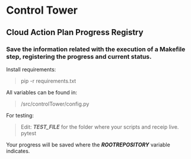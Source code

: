<h1>Control Tower</h1>

<h2>Cloud Action Plan Progress Registry</h2>

<h3>Save the information related with the execution of a Makefile step, registering the progress and current status.</h3>

Install requirements:

> pip -r requirements.txt

All variables can be found in:

> /src/controlTower/config.py

For testing:

> Edit: ***TEST_FILE*** for the folder where your scripts and receip live.\
> pytest

Your progress will be saved where the ***ROOTREPOSITORY*** variable indicates.
